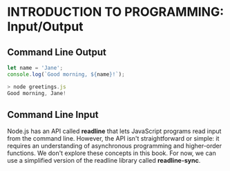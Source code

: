 # INTRODUCTION TO PROGRAMMING: Input/Output

## Command Line Output

```js
let name = 'Jane';
console.log(`Good morning, ${name}!`);

> node greetings.js
Good morning, Jane!
```

## Command Line Input

Node.js has an API called **readline** that lets JavaScript programs read input from the command line. However, the API isn't straightforward or simple: it requires an understanding of asynchronous programming and higher-order functions. We don't explore these concepts in this book. For now, we can use a simplified version of the readline library called **readline-sync**.
